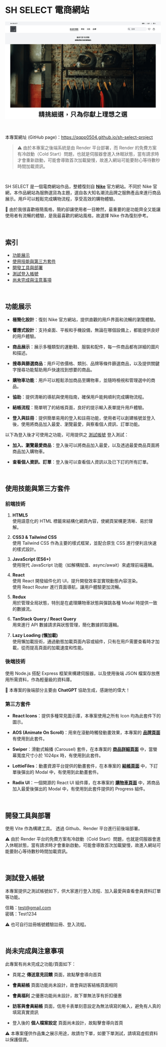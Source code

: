# SH SELECT 電商網站

![Website Screenshot](frontend/src/assets/screenshot/web-version.png)

<br>

本專案網址 (GitHub page)：https://qqpp0504.github.io/sh-select-project

> ⚠️ 由於本專案之後端系統是由 Render 平台部署，而 Render 的免費方案有冷啟動（Cold Start）問題，也就是伺服器會進入休眠狀態，當有請求時才會重新啟動，可能會導致首次加載變慢，故進入網站可能要耐心等待數秒時間加載資訊。

<br>

SH SELECT 是一個電商網站作品，整體復刻自 [**Nike**](https://www.nike.com/tw/) 官方網站。不同於 Nike 官網，本作品網站為服飾選貨為主題，選自各大知名潮流品牌之服飾產品來進行商品展示。用戶可以輕鬆完成購物流程，享受高效的購物體驗。

💭 由於我很喜歡極簡風格，簡約卻讓使用者一目瞭然，最重要的是功能齊全又能讓使用者有流暢的體驗，是我最喜歡的網站風格，故選擇 Nike 作為復刻參考。

<br>

## 索引

- [功能展示](#功能展示)
- [使用技能與第三方套件](#使用技能與第三方套件)
- [開發工具與部署](#開發工具與部署)
- [測試登入帳號](#測試登入帳號)
- [尚未完成與注意事項](#尚未完成與注意事項)

<br>

## 功能展示

- **極簡化設計**：復刻 Nike 官方網站，提供直觀的用戶界面和流暢的瀏覽體驗。

- **響應式設計**：支持桌面、平板和手機設備，無論在哪個設備上，都能提供良好的用戶體驗。

- **商品展示**：展示多種類型的運動鞋、服裝和配件，每一件商品都有詳細的圖片和描述。

- **搜尋與篩選商品**：用戶可依價格、類別、品牌等條件篩選商品，以及提供關鍵字搜尋功能幫助用戶快速找到想要的商品。

- **購物車功能**：用戶可以輕鬆添加商品至購物車，並隨時檢視和管理選中的商品。

- **協助**：提供清晰的導航與使用指南，確保用戶能夠順利完成購物流程。

- **結帳流程**：簡單明了的結帳頁面，良好的提示輸入表單提升用戶體驗。

- **登入與註冊**：提供簡單易用的登入和註冊功能，使用者可以創建帳號並登入後，使用將商品加入最愛、瀏覽最愛，與察看個人資訊、訂單功能。

以下為登入後才可使用之功能，可用提供之 [測試帳號](#測試登入帳號) 登入測試：

- **加入、瀏覽最愛商品**：登入後可以將商品加入最愛，以及透過最愛商品頁面將商品加入購物車。

- **查看個人資訊、訂單**：登入後可以查看個人資訊以及已下訂的所有訂單。

<br>

## 使用技能與第三方套件

### 前端技術

1. **HTML5**  
   使用語意化的 HTML 標籤來結構化網頁內容，使網頁架構更清晰、易於理解。

2. **CSS3 & Tailwind CSS**  
   使用 Tailwind CSS 作為主要的樣式框架，並配合原生 CSS 進行便利且快速的樣式設計。

3. **JavaScript (ES6+)**  
   使用現代 JavaScript 功能（如解構賦值、async/await）來處理前端邏輯。

4. **React**  
   使用 React 開發組件化的 UI，提升開發效率並實現動態內容渲染。  
   使用 React Router 進行頁面導航，讓用戶體驗更加流暢。

5. **Redux**  
   用於管理全局狀態，特別是在處理購物車狀態與彈跳各種 Modal 時提供一致的數據流。

6. **TanStack Query / React Query**  
   用來進行 API 數據請求與狀態管理，簡化數據抓取邏輯。

7. **Lazy Loading (懶加載)**  
   使用懶加載技術，通過動態加載頁面內容或組件，只有在用戶需要查看時才加載，從而提高頁面的加載速度和性能。

### 後端技術

使用 Node.js 搭配 Express 框架來構建伺服器，以及使用後端 JSON 檔案存放應用所需資料，作為輕量級的資料庫。

💭 本專案的後端部分主要由 **ChatGPT** 協助生成，感謝他的偉大！

### 第三方套件

- **React Icons**：提供多種常見圖示庫，本專案使用之所有 Icon 均為此套件下的圖示。

- **AOS (Animate On Scroll)**：用來在滾動時觸發動畫效果，本專案的 [**品牌頁面**](https://qqpp0504.github.io/sh-select-project/brands) 有使用到此套件。

- **Swiper**：滑動式輪播 (Carousel) 套件，在本專案的 [**商品詳細頁面**](https://qqpp0504.github.io/sh-select-project/products/p1-ordinary-%E6%8B%BC%E6%8E%A5%E6%BB%BE%E9%82%8A%E5%86%B0%E7%90%83%E9%95%B7Tee) 中，當螢幕寬度尺寸小於 1024px 時，有使用到此套件。

- **LottieFiles**：動畫資源平台提供的動畫套件，在本專案的 [**結帳頁面**](https://qqpp0504.github.io/sh-select-project/checkout) 中，下訂單後彈出的 Modal 中，有使用到此動畫套件。

- **Radix UI**：一個開源的 React UI 組件庫，在本專案的 [**購物車頁面**](https://qqpp0504.github.io/sh-select-project/cart) 中，將商品加入最愛後彈出的 Modal 中，有使用到此套件提供的 Progress 組件。

<br>

## 開發工具與部署

使用 Vite 作為構建工具。
透過 Github、Render 平台進行前後端部署。

⚠️ 由於 Render 平台的免費方案有冷啟動（Cold Start）問題，也就是伺服器會進入休眠狀態，當有請求時才會重新啟動，可能會導致首次加載變慢，故進入網站可能要耐心等待數秒時間加載資訊。

<br>

## 測試登入帳號

本專案提供之測試帳號如下，供大家進行登入流程、加入最愛與查看會員資料訂單等功能。

信箱：test@gmail.com  
密碼：Test1234

⚠️ 也可自行註冊帳號體驗註冊、登入流程。

<br>

## 尚未完成與注意事項

此專案有尚未完成之功能/頁面如下：

- 頁尾之 **傳送意見回饋** 頁面，故點擊會導向首頁

- **會員結帳** 頁面功能尚未設計，故會與訪客結帳頁面相同

- **會員福利** 之優惠功能尚未設計，故下單無法享有折扣優惠

- **訪客與會員結帳** 頁面，信用卡表單刻意設定為無法填寫的輸入，避免有人真的填寫真實資訊

- 登入後的 **個人檔案設定** 頁面尚未設計，故點擊會導向首頁

⚠️ 本專案僅供作品集之展示用途，故請勿下單，如要下單測試，請填寫虛假資料以保護個資。
